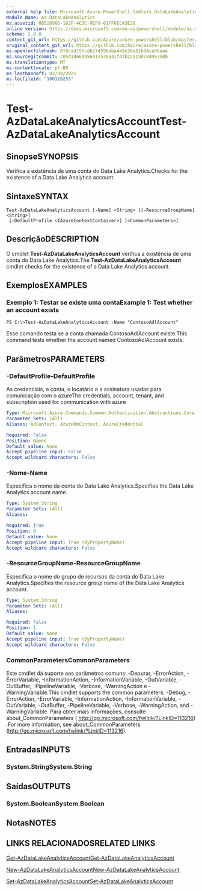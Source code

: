 ```yaml
---
external help file: Microsoft.Azure.PowerShell.Cmdlets.DataLakeAnalytics.dll-Help.xml
Module Name: Az.DataLakeAnalytics
ms.assetid: 0B52890D-102F-4C3C-9EF9-017F6ECA3E26
online version: https://docs.microsoft.com/en-us/powershell/module/az.datalakeanalytics/test-azdatalakeanalyticsaccount
schema: 2.0.0
content_git_url: https://github.com/Azure/azure-powershell/blob/master/src/DataLakeAnalytics/DataLakeAnalytics/help/Test-AzDataLakeAnalyticsAccount.md
original_content_git_url: https://github.com/Azure/azure-powershell/blob/master/src/DataLakeAnalytics/DataLakeAnalytics/help/Test-AzDataLakeAnalyticsAccount.md
ms.openlocfilehash: 0f0cad155cdb274596aba449e26e82b94ca56aae
ms.sourcegitcommit: c05d3d669b5631e526841f47b22513d78495350b
ms.translationtype: MT
ms.contentlocale: pt-BR
ms.lasthandoff: 02/09/2021
ms.locfileid: "100116255"
---
```

# <span data-ttu-id="a5a17-101">Test-AzDataLakeAnalyticsAccount</span><span class="sxs-lookup"><span data-stu-id="a5a17-101">Test-AzDataLakeAnalyticsAccount</span></span>

## <span data-ttu-id="a5a17-102">Sinopse</span><span class="sxs-lookup"><span data-stu-id="a5a17-102">SYNOPSIS</span></span>
<span data-ttu-id="a5a17-103">Verifica a existência de uma conta do Data Lake Analytics.</span><span class="sxs-lookup"><span data-stu-id="a5a17-103">Checks for the existence of a Data Lake Analytics account.</span></span>

## <span data-ttu-id="a5a17-104">Sintaxe</span><span class="sxs-lookup"><span data-stu-id="a5a17-104">SYNTAX</span></span>

```
Test-AzDataLakeAnalyticsAccount [-Name] <String> [[-ResourceGroupName] <String>]
 [-DefaultProfile <IAzureContextContainer>] [<CommonParameters>]
```

## <span data-ttu-id="a5a17-105">Descrição</span><span class="sxs-lookup"><span data-stu-id="a5a17-105">DESCRIPTION</span></span>
<span data-ttu-id="a5a17-106">O cmdlet **Test-AzDataLakeAnalyticsAccount** verifica a existência de uma conta do Data Lake Analytics.</span><span class="sxs-lookup"><span data-stu-id="a5a17-106">The **Test-AzDataLakeAnalyticsAccount** cmdlet checks for the existence of a Data Lake Analytics account.</span></span>

## <span data-ttu-id="a5a17-107">Exemplos</span><span class="sxs-lookup"><span data-stu-id="a5a17-107">EXAMPLES</span></span>

### <span data-ttu-id="a5a17-108">Exemplo 1: Testar se existe uma conta</span><span class="sxs-lookup"><span data-stu-id="a5a17-108">Example 1: Test whether an account exists</span></span>
```
PS C:\>Test-AzDataLakeAnalyticsAccount -Name "ContosoAdlAccount"
```

<span data-ttu-id="a5a17-109">Esse comando testa se a conta chamada ContosoAdlAccount existe.</span><span class="sxs-lookup"><span data-stu-id="a5a17-109">This command tests whether the account named ContosoAdlAccount exists.</span></span>

## <span data-ttu-id="a5a17-110">Parâmetros</span><span class="sxs-lookup"><span data-stu-id="a5a17-110">PARAMETERS</span></span>

### <span data-ttu-id="a5a17-111">-DefaultProfile</span><span class="sxs-lookup"><span data-stu-id="a5a17-111">-DefaultProfile</span></span>
<span data-ttu-id="a5a17-112">As credenciais, a conta, o locatário e a assinatura usadas para comunicação com o azure</span><span class="sxs-lookup"><span data-stu-id="a5a17-112">The credentials, account, tenant, and subscription used for communication with azure</span></span>

```yaml
Type: Microsoft.Azure.Commands.Common.Authentication.Abstractions.Core.IAzureContextContainer
Parameter Sets: (All)
Aliases: AzContext, AzureRmContext, AzureCredential

Required: False
Position: Named
Default value: None
Accept pipeline input: False
Accept wildcard characters: False
```

### <span data-ttu-id="a5a17-113">-Nome</span><span class="sxs-lookup"><span data-stu-id="a5a17-113">-Name</span></span>
<span data-ttu-id="a5a17-114">Especifica o nome da conta do Data Lake Analytics.</span><span class="sxs-lookup"><span data-stu-id="a5a17-114">Specifies the Data Lake Analytics account name.</span></span>

```yaml
Type: System.String
Parameter Sets: (All)
Aliases:

Required: True
Position: 0
Default value: None
Accept pipeline input: True (ByPropertyName)
Accept wildcard characters: False
```

### <span data-ttu-id="a5a17-115">-ResourceGroupName</span><span class="sxs-lookup"><span data-stu-id="a5a17-115">-ResourceGroupName</span></span>
<span data-ttu-id="a5a17-116">Especifica o nome do grupo de recursos da conta do Data Lake Analytics.</span><span class="sxs-lookup"><span data-stu-id="a5a17-116">Specifies the resource group name of the Data Lake Analytics account.</span></span>

```yaml
Type: System.String
Parameter Sets: (All)
Aliases:

Required: False
Position: 1
Default value: None
Accept pipeline input: True (ByPropertyName)
Accept wildcard characters: False
```

### <span data-ttu-id="a5a17-117">CommonParameters</span><span class="sxs-lookup"><span data-stu-id="a5a17-117">CommonParameters</span></span>
<span data-ttu-id="a5a17-118">Este cmdlet dá suporte aos parâmetros comuns: -Depurar, -ErrorAction, -ErrorVariable, -InformationAction, -InformationVariable, -OutVariable, -OutBuffer, -PipelineVariable, -Verbose, -WarningAction e -WarningVariable.</span><span class="sxs-lookup"><span data-stu-id="a5a17-118">This cmdlet supports the common parameters: -Debug, -ErrorAction, -ErrorVariable, -InformationAction, -InformationVariable, -OutVariable, -OutBuffer, -PipelineVariable, -Verbose, -WarningAction, and -WarningVariable.</span></span> <span data-ttu-id="a5a17-119">Para obter mais informações, consulte about_CommonParameters ( http://go.microsoft.com/fwlink/?LinkID=113216) .</span><span class="sxs-lookup"><span data-stu-id="a5a17-119">For more information, see about_CommonParameters (http://go.microsoft.com/fwlink/?LinkID=113216).</span></span>

## <span data-ttu-id="a5a17-120">Entradas</span><span class="sxs-lookup"><span data-stu-id="a5a17-120">INPUTS</span></span>

### <span data-ttu-id="a5a17-121">System.String</span><span class="sxs-lookup"><span data-stu-id="a5a17-121">System.String</span></span>

## <span data-ttu-id="a5a17-122">Saídas</span><span class="sxs-lookup"><span data-stu-id="a5a17-122">OUTPUTS</span></span>

### <span data-ttu-id="a5a17-123">System.Boolean</span><span class="sxs-lookup"><span data-stu-id="a5a17-123">System.Boolean</span></span>

## <span data-ttu-id="a5a17-124">Notas</span><span class="sxs-lookup"><span data-stu-id="a5a17-124">NOTES</span></span>

## <span data-ttu-id="a5a17-125">LINKS RELACIONADOS</span><span class="sxs-lookup"><span data-stu-id="a5a17-125">RELATED LINKS</span></span>

[<span data-ttu-id="a5a17-126">Get-AzDataLakeAnalyticsAccount</span><span class="sxs-lookup"><span data-stu-id="a5a17-126">Get-AzDataLakeAnalyticsAccount</span></span>](./Get-AzDataLakeAnalyticsAccount.md)

[<span data-ttu-id="a5a17-127">New-AzDataLakeAnalyticsAccount</span><span class="sxs-lookup"><span data-stu-id="a5a17-127">New-AzDataLakeAnalyticsAccount</span></span>](./New-AzDataLakeAnalyticsAccount.md)

[<span data-ttu-id="a5a17-128">Set-AzDataLakeAnalyticsAccount</span><span class="sxs-lookup"><span data-stu-id="a5a17-128">Set-AzDataLakeAnalyticsAccount</span></span>](./Set-AzDataLakeAnalyticsAccount.md)


